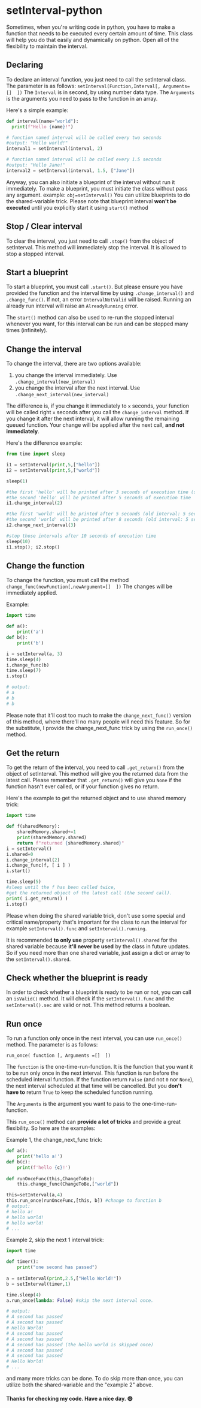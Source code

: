 
# setInterval-python
Sometimes, when you're writing code in python, you have to make a function that needs to be executed every certain amount of time. 
This class will help you do that easily and dynamically on python. Open all of the flexibility to maintain the interval.

Declaring 
---------
To declare an interval function, you just need to call the setInterval class. The parameter is as follows:
```setInterval(Function,Interval[, Arguments=[]  ])``` 
The `Interval` is in second, by using number data type.
The `Arguments` is the arguments you need to pass to the function in an array.

Here's a simple example:
```Python
def interval(name="world"):
  print(f"Hello {name}!")

# function named interval will be called every two seconds
#output: "Hello world!"
interval1 = setInterval(interval, 2) 

# function named interval will be called every 1.5 seconds
#output: "Hello Jane!"
interval2 = setInterval(interval, 1.5, ["Jane"]) 
```

Anyway, you can also initiate a blueprint of the interval without run it immediately. To make a blueprint, you must initiate the class without pass any argument. example: 
```obj=setInterval()```
You can utilize blueprints to do the shared-variable trick. Please note that blueprint interval **won't be executed** until you explicitly start it using `start()` method

## Stop / Clear interval
To clear the interval, you just need to call `.stop()` from the object of setInterval. This method will immediately stop the interval. It is allowed to stop a stopped interval.

## Start a blueprint 
To start a blueprint, you must call `.start()`. But please ensure you have provided the function and the interval time by using `.change_interval()`  and `.change_func()`. If not, an error `IntervalNotValid` will be raised. Running an already run interval will raise an `AlreadyRunning` error.

The `start()` method can also be used to re-run the stopped interval whenever you want, for this interval can be run and can be stopped many times (infinitely).

## Change the interval
To change the interval, there are two options available:
1. you change the interval immediately. Use `.change_interval(new_interval)`
2. you change the interval after the next interval. Use `.change_next_interval(new_interval)`

The difference is, if you change it immediately to `x` seconds, your function will be called right `x` seconds after you call the `change_interval` method.
If you change it after the next interval, it will allow running the remaining queued function. Your change will be applied after the next call, **and not immediately**. 

Here's the difference example:
```Python
from time import sleep

i1 = setInterval(print,5,["hello"])
i2 = setInterval(print,5,["world"])

sleep(1) 

#the first 'hello' will be printed after 3 seconds of execution time (sleep:1 second + new interval : 2 second)
#the second 'hello' will be printed after 5 seconds of execution time
i1.change_interval(2) 

#the first 'world' will be printed after 5 seconds (old interval: 5 seconds)
#the second 'world' will be printed after 8 seconds (old interval: 5 seconds + new interval: 3 seconds)
i2.change_next_interval(3)

#stop those intervals after 10 seconds of execution time
sleep(10)
i1.stop(); i2.stop() 
```

## Change the function
To change the function, you must call the method
```change_func(newFunction[,newArgument=[]  ])```
The changes will be immediately applied.

Example:
```Python
import time

def a():
	print('a')
def b():
	print('b')

i = setInterval(a, 3)
time.sleep(4)
i.change_func(b)
time.sleep(7)
i.stop()

# output:
# a
# b
# b
```

Please note that it'll cost too much to make the  `change_next_func()` version of this method, where there'll no many people will need this feature. So for the substitute, I provide the change_next_func trick by using the `run_once()` method.

## Get the return
To get the return of the interval, you need to call `.get_return()` from the object of setInterval. This method will give you the returned data from the latest call. Please remember that `.get_return()` will give you `None` if the function hasn't ever called, or if your function gives no return. 

Here's the example to get the returned object and to use shared memory trick:

```Python 
import time

def f(sharedMemory):
	sharedMemory.shared+=1
	print(sharedMemory.shared)
	return f"returned {sharedMemory.shared}"
i = setInterval()
i.shared=0
i.change_interval(2)
i.change_func(f, [ i ] )
i.start()

time.sleep(5) 
#sleep until the f has been called twice, 
#get the returned object of the latest call (the second call).
print( i.get_return() )
i.stop()
```

Please when doing the shared variable trick, don't use some special and critical name/property that's important for the class to run the interval for example `setInterval().func` and `setInterval().running`.

It is recommended **to only use** property `setInterval().shared` for the shared variable because **it'll never be used** by the class in future updates. So if you need more than one shared variable, just assign a dict or array to the  `setInterval().shared`.

## Check whether the blueprint is ready
In order to check whether a blueprint is ready to be run or not, you can call an `isValid()` method. It will check if the `setInterval().func` and the `setInterval().sec` are valid or not. This method returns a boolean.

## Run once
To run a function only once in the next interval, you can use `run_once()` method. The parameter is as follows:

```run_once( function [, Arguments =[]  ])```

The `function` is the one-time-run-function. It is the function that you want it to be run only once in the next interval. This function is run before the scheduled interval function.  If the function return `False` (and not `0` nor `None`), the next interval scheduled at that time will be cancelled. But you **don't have to** return `True` to keep the scheduled function running.

The `Arguments` is the argument you want to pass to the one-time-run-function. 

This `run_once()` method can **provide a lot of tricks**  and provide a great flexibility. So here are the examples:

Example 1, the change_next_func trick:
```Python
def a():
	print('hello a!')
def b(c):
	print(f'hello {c}!')
	
def runOnceFunc(this,ChangeToBe):
	this.change_func(ChangeToBe,["world"])

this=setInterval(a,4)
this.run_once(runOnceFunc,[this, b]) #change to function b
# output:
# hello a!
# hello world!
# hello world!
# ...
```

Example 2, skip the next 1 interval trick:
```Python 
import time

def timer():
	print("one second has passed")
	
a = setInterval(print,2.5,["Hello World!"])
b = setInterval(timer,1) 

time.sleep(4)
a.run_once(lambda: False) #skip the next interval once.

# output:
# A second has passed
# A second has passed
# Hello World!
# A second has passed
# A second has passed
# A second has passed (the hello world is skipped once)
# A second has passed
# A second has passed
# Hello World!
# ...
```

and many more tricks can be done. To do skip more than once, you can utilize both the shared-variable and the "example 2" above.


#### Thanks for checking my code. Have a nice day. :smile:
